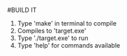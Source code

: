 #BUILD IT
1) Type 'make' in terminal to compile
2) Compiles to 'target.exe'
3) Type './target.exe' to run
4) Type 'help' for commands available